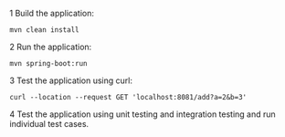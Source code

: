 1 Build the application:
```
mvn clean install
```

2 Run the application:
```
mvn spring-boot:run
```

3 Test the application using curl:
```
curl --location --request GET 'localhost:8081/add?a=2&b=3'
```
4 Test the application using unit testing and integration testing and run individual test cases.
